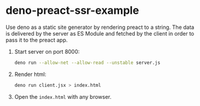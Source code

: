 # deno-preact-ssr-example

Use deno as a static site generator by rendering preact to a string.
The data is delivered by the server as ES Module and fetched by the client in order to pass it to the preact app.

1. Start server on port 8000:

    ```bash
    deno run --allow-net --allow-read --unstable server.js
    ```

2. Render html:

    ```bash
    deno run client.jsx > index.html
    ```

3. Open the `index.html` with any browser.